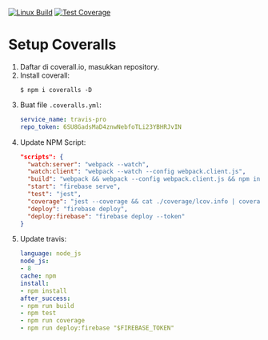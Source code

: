 [![Linux Build][travis-image]][travis-url]
[![Test Coverage][coveralls-image]][coveralls-url]

# Setup Coveralls

1. Daftar di coverall.io, masukkan repository.
2. Install coverall:
    ```
    $ npm i coveralls -D
    ```
3. Buat file `.coveralls.yml`:
    ```yml
    service_name: travis-pro
    repo_token: 6SU8GadsMaD4znwNebfoTLi23YBHRJvIN
    ```
4. Update NPM Script:
    ```json
    "scripts": {
      "watch:server": "webpack --watch",
      "watch:client": "webpack --watch --config webpack.client.js",
      "build": "webpack && webpack --config webpack.client.js && npm install --prefix dist",
      "start": "firebase serve",
      "test": "jest",
      "coverage": "jest --coverage && cat ./coverage/lcov.info | coveralls",
      "deploy": "firebase deploy",
      "deploy:firebase": "firebase deploy --token"
    }
    ```
5. Update travis:
    ```yml
    language: node_js
    node_js:
    - 8
    cache: npm
    install:
    - npm install
    after_success:
    - npm run build 
    - npm test
    - npm run coverage
    - npm run deploy:firebase "$FIREBASE_TOKEN"
    ```

[travis-url]: https://travis-ci.org/ynwd/express-react
[coveralls-url]: https://coveralls.io/r/ynwd/express-react?branch=setup-coveralls
[coveralls-image]: https://coveralls.io/repos/github/ynwd/express-react/badge.svg?branch=setup-coveralls
[travis-image]: https://travis-ci.org/ynwd/express-react.svg?branch=setup-coveralls